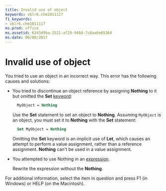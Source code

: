 ```yaml
---
title: Invalid use of object
keywords: vblr6.chm1011117
f1_keywords:
- vblr6.chm1011117
ms.prod: office
ms.assetid: 63d3d9ba-3521-af29-9484-7c8aa6e65364
ms.date: 06/08/2017
---
```



# Invalid use of object

You tried to use an object in an incorrect way. This error has the following causes and solutions:

- You tried to discontinue an object reference by assigning **Nothing** to it but omitted the **Set** [keyword](vbe-glossary.md):
    
  ```vb
    MyObject = Nothing 
  ```

  Use the **Set** statement to set an object to **Nothing**. Assuming `MyObject` is an object, you must set it to **Nothing** with the **Set** statement:
    
  ```vb
    Set MyObject = Nothing 
  ```

  Omitting the **Set** keyword is an implicit use of **Let**, which causes an attempt to perform a value assignment, rather than a reference assignment. **Nothing** can't be used in a value assignment.
    
- You attempted to use Nothing in an [expression](vbe-glossary.md).
    
  Rewrite the expression without the **Nothing**.
    

For additional information, select the item in question and press F1 (in Windows) or HELP (on the Macintosh).


